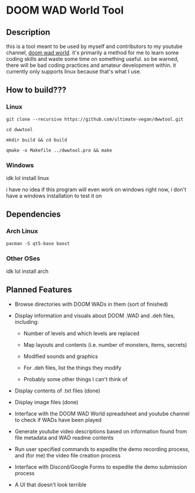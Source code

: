 # DOOM WAD World Tool

## Description

this is a tool meant to be used by myself and contributors to my youtube channel, [doom wad world](https://www.youtube.com/channel/UCGwgSggXMjKQkp3_vup4EtA). it's primarily a method for me to learn some coding skills and waste some time on something useful. so be warned, there will be bad coding practices and amateur development within. it currently only supports linux because that's what I use.

## How to build???

### Linux

`git clone --recursive https://github.com/ultimate-vegan/dwwtool.git`

`cd dwwtool`

`mkdir build && cd build`

`qmake -o Makefile ../dwwtool.pro && make`

### Windows

idk lol install linux

i have no idea if this program will even work on windows right now, i don't have a windows installation to test it on

## Dependencies

### Arch Linux

`pacman -S qt5-base boost`

### Other OSes

idk lol install arch

## Planned Features

- Browse directories with DOOM WADs in them (sort of finished)

- Display information and visuals about DOOM .WAD and .deh files, including:
    
    - Number of levels and which levels are replaced

    - Map layouts and contents (i.e. number of monsters, items, secrets)

    - Modified sounds and graphics

    - For .deh files, list the things they modify

    - Probably some other things I can't think of

- Display contents of .txt files (done)

- Display image files (done)

- Interface with the DOOM WAD World spreadsheet and youtube channel to check if WADs have been played

- Generate youtube video descriptions based on information found from file metadata and WAD readme contents

- Run user specified commands to expedite the demo recording process, and (for me) the video file creation process

- Interface with Discord/Google Forms to expedite the demo submission process

- A UI that doesn't look terrible
